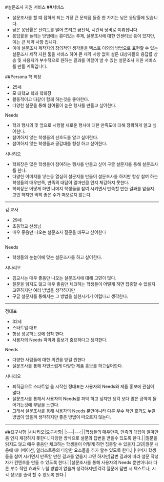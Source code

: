 #설문조사 지원 서비스
##서비스
- 설문조사를 할 떄 접하게 되는 가장 큰 문제점 들중 한 가지는 낮은 응답률에 있습니다.
- 낮은 응답률은 신뢰도를 떨어 뜨리고 금전적, 시간적 낭비로 이뤄집니다.
- 응답률을 늘리는 방법에는 흥미있는 주제, 설문조사에 대한 인센티브 등이 있지만, 이는 큰 제약 사항 입니다.
- 이에 설문조사 제작자의 창의적인 생각들을 텍스트 이외의 방법으로 표현할 수 있는 설문조사 제작 지원 툴을 서비스
하여 큰 제약 사항 없이 설문 대상자들의 응답률 상승 및 사용자가 부수적으로 원하는 결과를 
이끌어 낼 수 있는 설문조사 지원 서비스를 만들 계획입니다.

##Persona
 학 회장
- 25세
- 모 대학교 학과 학회장
- 활동적이고 다같이 함께 하는것을 좋아한다.
- 다양한 설문을 통해 참여율이 높은 행사를 만들고 싶어한다.

Needs
- 학과 행사의 및 앞으로 시행할 새로운 행사에 대한 만족도에 대해 정확하게 알고 싶어한다.
- 참여하지 않는 학생들의 선호도를 알고 싶어한다.
- 참여하지 않는 학생들과 공감대를 형성 하고 싶어한다.

시나리오
- 학회장은 많은 학생들이 참여하는 행사를 만들고 싶어 구글 설문지를 통해 설문조사를 한다.
- 다양한 이미지를 넣는등 열심히 설문지를 만들어 설문조사를 하지만 항상 참여 하는 학생들의 매우만족, 만족의 대답이 
얼마만큼 인지 체감하지 못한다.
- 학회장은 어떻게 하면 나머지 학생들을 참여 시키면서 만족할 만한 결과를 얻을지 고민 하지만 딱히 좋은 수가 떠오르지 않는다.
---
김 교사
- 29세
- 초등학교 선생님
- 매우 좋음만 나오는 설문조사 질문을 바꾸고 싶어한다
- 
Needs
- 학생들의 눈높이에 맞는 설문조사를 하고 싶어한다.

시나리오
- 김교사는 매우 좋음만 나오는 설문조사에 대해 고민이 많다.
- 질문을 읽지도 않고 매우 좋음만 체크하는 학생들이 어떻게 하면 집중할 수 있을지 고민하지만 여러 방법을 생각하지만
- 구글 설문지를 통해서는 그 방법을 실현시키기 어렵다고 생각한다.

---
정대표
- 32세
- 스타트업 대표
- 항상 성공하는것에 집착 한다.
- 사용자의 Needs 파악과 홍보가 중요하다고 생각한다.

Needs
- 다양한 사람들에 대한 의견을 받길 원한다
- 설문조사를 통해 자연스럽게 다양한 제품 홍보를 하고싶어한다.

시나리오
- 퇴직금으로 스타트업 을 시작한 정대표는 사용자의 Needs와 제품 홍보에 관심이 많다.
- 설문조사를 통해서 사용자의 Needs를 파악 하고 싶지만 생각 보다 많은 금액이 들어가는것에 부담을 느낀다.
- 그래서 설문조사를 통해 사용자의 Needs 뿐만아니라 다른 부수 적인 효과도 누릴 방법이 없을까 생각하지만 좋은 방법이 떠오르지 않는다.
---

##요구사항
|시나리오|요구사항|
|:---|---:|
|학생들의 매우만족, 만족의 대답이 얼마만큼 인지 체감하지 못한다.|다양한 방식으로 설문의 답변을 받을수 있도록 한다.|
|질문을 읽지도 않고 매우 좋음만 체크하는 학생들이 어떻게 하면 집중할 수 있을지 고민|질문 내용에 애니메이션, 일러스트등의 다양한 요소들을 추가 할수 있도록 한다.|
|나머지 학생들을 참여 시키면서 만족할 만한 결과를 얻을지 고민 하지만|답변 결과에 따라 설문 작성자가 컨텐츠를 만들 수 있도록 한다.|
|설문조사를 통해 사용자의 Needs 뿐만아니라 다른 부수 적인 효과도 누릴 방법이 없을까 생각하지만|각각 질문에 답변 시 텍스트나, 시각 정보를 출력 할 수 있도록 한다.|